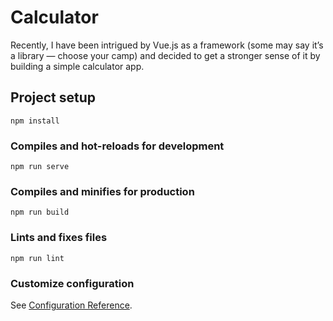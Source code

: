# Calculator
Recently, I have been intrigued by Vue.js as a framework (some may say it’s a library — choose your camp) and decided to get a stronger sense of it by building a simple calculator app.

## Project setup
```
npm install
```

### Compiles and hot-reloads for development
```
npm run serve
```

### Compiles and minifies for production
```
npm run build
```

### Lints and fixes files
```
npm run lint
```

### Customize configuration
See [Configuration Reference](https://cli.vuejs.org/config/).


